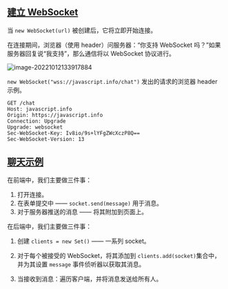 ## [建立 WebSocket](https://zh.javascript.info/websocket#jian-li-websocket)

当 `new WebSocket(url)` 被创建后，它将立即开始连接。

在连接期间，浏览器（使用 header）问服务器：“你支持 WebSocket 吗？”如果服务器回复说“我支持”，那么通信将以 WebSocket 协议进行。

![image-20221012133917884](C:\Users\64554\AppData\Roaming\Typora\typora-user-images\image-20221012133917884.png)

`new WebSocket("wss://javascript.info/chat")` 发出的请求的浏览器 header 示例。

~~~
GET /chat
Host: javascript.info
Origin: https://javascript.info
Connection: Upgrade
Upgrade: websocket
Sec-WebSocket-Key: Iv8io/9s+lYFgZWcXczP8Q==
Sec-WebSocket-Version: 13
~~~



## [聊天示例](https://zh.javascript.info/websocket#liao-tian-shi-li)



在前端中，我们主要做三件事：

1. 打开连接。
2. 在表单提交中 —— `socket.send(message)` 用于消息。
3. 对于服务器推送的消息 —— 将其附加到页面上。





在后端中，我们主要做三件事：

1. 创建 `clients = new Set()` —— 一系列 socket。

2. 对于每个被接受的 WebSocket，将其添加到 `clients.add(socket)`集合中，并为其设置 `message` 事件侦听器以获取其消息。

3. 当接收到消息：遍历客户端，并将消息发送给所有人。

   









